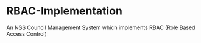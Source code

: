 # RBAC-Implementation
An NSS Council Management System which implements RBAC (Role Based Access Control)
